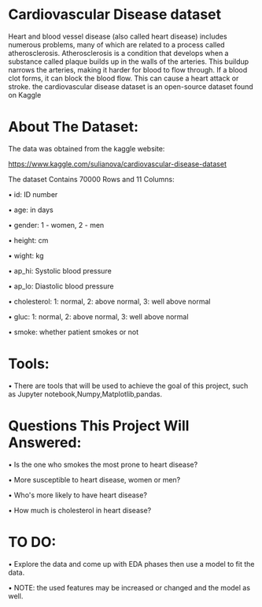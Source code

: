 # Cardiovascular Disease dataset

Heart and blood vessel disease (also called heart disease) includes numerous problems,
many of which are related to a process called atherosclerosis.
Atherosclerosis is a condition that develops when a substance called plaque builds up in the walls of the arteries. 
This buildup narrows the arteries, making it harder for blood to flow through. 
If a blood clot forms, it can block the blood flow. This can cause a heart attack or stroke.
the  cardiovascular disease dataset is an open-source dataset found on Kaggle 

# About The Dataset:

The data was obtained from the kaggle website: 

https://www.kaggle.com/sulianova/cardiovascular-disease-dataset

The dataset Contains 70000
Rows and 11 Columns:

•	id: ID number

•	age: in days

•	gender: 1 - women, 2 - men

•	height: cm

•	wight: kg

•	ap_hi: Systolic blood pressure

•	ap_lo: Diastolic blood pressure

•	cholesterol: 1: normal, 2: above normal, 3: well above normal

•	gluc: 1: normal, 2: above normal, 3: well above normal

•	smoke: whether patient smokes or not


# Tools:

•	There are tools that will be used to achieve the goal of this project,
such as Jupyter notebook,Numpy,Matplotlib,pandas.

# Questions This Project Will Answered:

•	Is the one who smokes the most prone to heart disease?

•	More susceptible to heart disease, women or men?

•	Who's more likely to have heart disease?

•	How much is cholesterol in heart disease?

# TO DO:

•	Explore the data and come up with EDA phases then use a model to fit the data.

•	NOTE: the used features may be increased or changed and the model as well.
